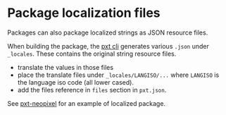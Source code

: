 # Package localization files

Packages can also package localized strings as JSON resource files.

When building the package, the [pxt cli](/cli) generates various ``.json`` under ``_locales``. These contains the original string resource files.

* translate the values in those files
* place the translate files under ``_locales/LANGISO/...`` where ``LANGISO`` is the language iso code (all lower cased).
* add the files reference in ``files`` section in ``pxt.json``.

See [pxt-neopixel](https://github.com/microsoft/pxt-neopixel) for an example of localized package.